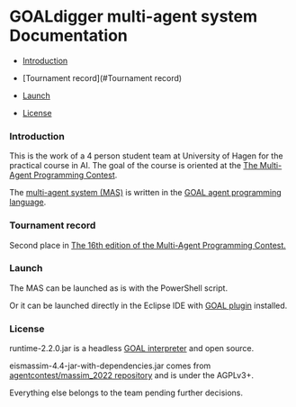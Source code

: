# GOALdigger multi-agent system Documentation

* [Introduction](#introduction)
* [Tournament record](#Tournament record)

* [Launch](#launch)
* [License](#license)

### Introduction

This is the work of a 4 person student team at University of Hagen for the practical course in AI. The goal of the course is oriented at the [The Multi-Agent Programming Contest](https://multiagentcontest.org/).

The [multi-agent system (MAS)](https://en.wikipedia.org/wiki/Multi-agent_system) is written in the [GOAL agent programming language](https://en.wikipedia.org/wiki/GOAL_agent_programming_language).

### Tournament record

Second place in [The 16th edition of the Multi-Agent Programming Contest.](https://multiagentcontest.org/2022/)

### Launch

The MAS can be launched as is with the PowerShell script.

Or it can be launched directly in the Eclipse IDE with [GOAL plugin](https://goalapl.atlassian.net/wiki/spaces/GOAL/overview) installed.

### License

runtime-2.2.0.jar is a headless [GOAL interpreter](https://goalapl.atlassian.net/wiki/spaces/GOAL/overview) and open source.

eismassim-4.4-jar-with-dependencies.jar comes from [agentcontest/massim_2022 repository](https://github.com/agentcontest/massim_2022) and is under the AGPLv3+.

Everything else belongs to the team pending further decisions.
